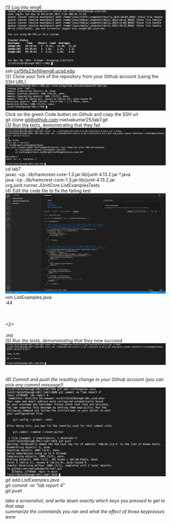 (1) Log into ieng6  
![step 1](https://raw.githubusercontent.com/nselvakumar25/cse15l-lab-reports/main/step1-lab4.png)  
  ssh cs15lfa23of@ieng6.ucsd.edu<enter>  
(2) Clone your fork of the repository from your Github account (using the SSH URL)  
![step 2](https://raw.githubusercontent.com/nselvakumar25/cse15l-lab-reports/main/step2-lab4.png)  
  Click on the green Code button on Github and copy the SSH url  
  git clone git@github.com:nselvakumar25/lab7.git <enter>  
(3) Run the tests, demonstrating that they fail  
![step 3](https://raw.githubusercontent.com/nselvakumar25/cse15l-lab-reports/main/step3-lab4.png)  
  cd lab7 <enter>  
  javac -cp .:lib/hamcrest-core-1.3.jar:lib/junit-4.13.2.jar *.java <enter>  
  java -cp .:lib/hamcrest-core-1.3.jar:lib/junit-4.13.2.jar org.junit.runner.JUnitCore ListExamplesTests <enter>  
(4) Edit the code file to fix the failing test  
![step 4](https://raw.githubusercontent.com/nselvakumar25/cse15l-lab-reports/main/step4-lab4.png)  
  vim ListExamples.java  
  :44 <enter>  
  <l> <l> <l> <l> <l>   
  <x>  
  <i>  
  <2>   
  <escape>  
  :wq <enter>  
(5) Run the tests, demonstrating that they now succeed  
![step 5](https://raw.githubusercontent.com/nselvakumar25/cse15l-lab-reports/main/step5-lab4.png)  
  <up> <up> <up> <enter>  
  <up> <up> <enter>  
(6) Commit and push the resulting change to your Github account (you can pick any commit message!)  
![step 6](https://raw.githubusercontent.com/nselvakumar25/cse15l-lab-reports/main/step6-lab4.png)  
  git add ListExamples.java <enter>  
  git commit -m "lab report 4" <enter>  
  git push <enter>  
  
take a screenshot, and write down exactly which keys you pressed to get to that step  
summarize the commands you ran and what the effect of those keypresses were

